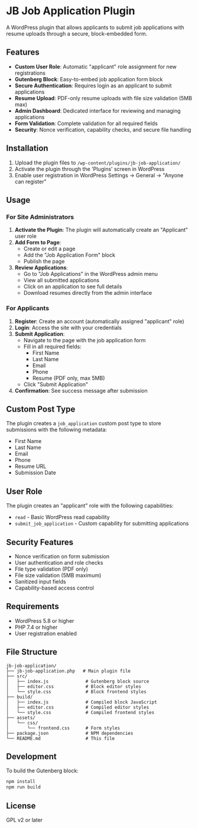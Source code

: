 # JB Job Application Plugin

A WordPress plugin that allows applicants to submit job applications with resume uploads through a secure, block-embedded form.

## Features

- **Custom User Role**: Automatic "applicant" role assignment for new registrations
- **Gutenberg Block**: Easy-to-embed job application form block
- **Secure Authentication**: Requires login as an applicant to submit applications
- **Resume Upload**: PDF-only resume uploads with file size validation (5MB max)
- **Admin Dashboard**: Dedicated interface for reviewing and managing applications
- **Form Validation**: Complete validation for all required fields
- **Security**: Nonce verification, capability checks, and secure file handling

## Installation

1. Upload the plugin files to `/wp-content/plugins/jb-job-application/`
2. Activate the plugin through the 'Plugins' screen in WordPress
3. Enable user registration in WordPress Settings → General → "Anyone can register"

## Usage

### For Site Administrators

1. **Activate the Plugin**: The plugin will automatically create an "Applicant" user role
2. **Add Form to Page**: 
   - Create or edit a page
   - Add the "Job Application Form" block
   - Publish the page
3. **Review Applications**:
   - Go to "Job Applications" in the WordPress admin menu
   - View all submitted applications
   - Click on an application to see full details
   - Download resumes directly from the admin interface

### For Applicants

1. **Register**: Create an account (automatically assigned "applicant" role)
2. **Login**: Access the site with your credentials
3. **Submit Application**:
   - Navigate to the page with the job application form
   - Fill in all required fields:
     - First Name
     - Last Name
     - Email
     - Phone
     - Resume (PDF only, max 5MB)
   - Click "Submit Application"
4. **Confirmation**: See success message after submission

## Custom Post Type

The plugin creates a `job_application` custom post type to store submissions with the following metadata:
- First Name
- Last Name
- Email
- Phone
- Resume URL
- Submission Date

## User Role

The plugin creates an "applicant" role with the following capabilities:
- `read` - Basic WordPress read capability
- `submit_job_application` - Custom capability for submitting applications

## Security Features

- Nonce verification on form submission
- User authentication and role checks
- File type validation (PDF only)
- File size validation (5MB maximum)
- Sanitized input fields
- Capability-based access control

## Requirements

- WordPress 5.8 or higher
- PHP 7.4 or higher
- User registration enabled

## File Structure

```
jb-job-application/
├── jb-job-application.php   # Main plugin file
├── src/
│   ├── index.js              # Gutenberg block source
│   ├── editor.css            # Block editor styles
│   └── style.css             # Block frontend styles
├── build/
│   ├── index.js              # Compiled block JavaScript
│   ├── editor.css            # Compiled editor styles
│   └── style.css             # Compiled frontend styles
├── assets/
│   └── css/
│       └── frontend.css      # Form styles
├── package.json              # NPM dependencies
└── README.md                 # This file
```

## Development

To build the Gutenberg block:

```bash
npm install
npm run build
```

## License

GPL v2 or later
